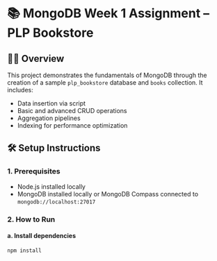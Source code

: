 # 📚 MongoDB Week 1 Assignment – PLP Bookstore

## 👩‍💻 Overview

This project demonstrates the fundamentals of MongoDB through the creation of a sample `plp_bookstore` database and `books` collection. It includes:

- Data insertion via script
- Basic and advanced CRUD operations
- Aggregation pipelines
- Indexing for performance optimization

## 🛠️ Setup Instructions

### 1. Prerequisites
- Node.js installed locally
- MongoDB installed locally or MongoDB Compass connected to `mongodb://localhost:27017`

### 2. How to Run

#### a. Install dependencies
```bash
npm install
